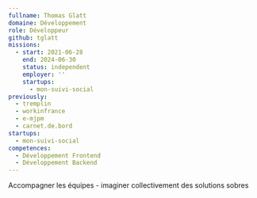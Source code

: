```yaml
---
fullname: Thomas Glatt
domaine: Développement
role: Développeur
github: tglatt
missions:
  - start: 2021-06-28
    end: 2024-06-30
    status: independent
    employer: ''
    startups:
      - mon-suivi-social
previously:
  - tremplin
  - workinfrance
  - e-mjpm
  - carnet.de.bord
startups:
  - mon-suivi-social
competences:
  - Développement Frontend
  - Développement Backend
---
```

Accompagner les équipes - imaginer collectivement des solutions sobres